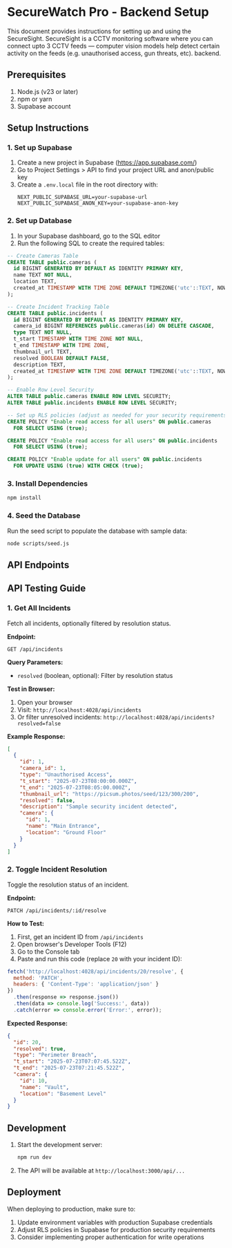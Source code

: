 # SecureWatch Pro - Backend Setup

This document provides instructions for setting up and using the SecureSight. SecureSight is a CCTV monitoring software where you can connect upto 3 CCTV feeds — computer vision models help detect certain activity on the feeds (e.g. unauthorised access, gun threats, etc). backend.

## Prerequisites

1. Node.js (v23 or later)
2. npm or yarn
3. Supabase account

## Setup Instructions

### 1. Set up Supabase

1. Create a new project in Supabase (https://app.supabase.com/)
2. Go to Project Settings > API to find your project URL and anon/public key
3. Create a `.env.local` file in the root directory with:
   ```
   NEXT_PUBLIC_SUPABASE_URL=your-supabase-url
   NEXT_PUBLIC_SUPABASE_ANON_KEY=your-supabase-anon-key
   ```

### 2. Set up Database

1. In your Supabase dashboard, go to the SQL editor
2. Run the following SQL to create the required tables:

```sql
-- Create Cameras Table
CREATE TABLE public.cameras (
  id BIGINT GENERATED BY DEFAULT AS IDENTITY PRIMARY KEY,
  name TEXT NOT NULL,
  location TEXT,
  created_at TIMESTAMP WITH TIME ZONE DEFAULT TIMEZONE('utc'::TEXT, NOW()) NOT NULL
);

-- Create Incident Tracking Table
CREATE TABLE public.incidents (
  id BIGINT GENERATED BY DEFAULT AS IDENTITY PRIMARY KEY,
  camera_id BIGINT REFERENCES public.cameras(id) ON DELETE CASCADE,
  type TEXT NOT NULL,
  t_start TIMESTAMP WITH TIME ZONE NOT NULL,
  t_end TIMESTAMP WITH TIME ZONE,
  thumbnail_url TEXT,
  resolved BOOLEAN DEFAULT FALSE,
  description TEXT,
  created_at TIMESTAMP WITH TIME ZONE DEFAULT TIMEZONE('utc'::TEXT, NOW()) NOT NULL
);

-- Enable Row Level Security
ALTER TABLE public.cameras ENABLE ROW LEVEL SECURITY;
ALTER TABLE public.incidents ENABLE ROW LEVEL SECURITY;

-- Set up RLS policies (adjust as needed for your security requirements)
CREATE POLICY "Enable read access for all users" ON public.cameras
  FOR SELECT USING (true);

CREATE POLICY "Enable read access for all users" ON public.incidents
  FOR SELECT USING (true);

CREATE POLICY "Enable update for all users" ON public.incidents
  FOR UPDATE USING (true) WITH CHECK (true);
```

### 3. Install Dependencies

```bash
npm install
```

### 4. Seed the Database

Run the seed script to populate the database with sample data:

```bash
node scripts/seed.js
```

## API Endpoints

## API Testing Guide

### 1. Get All Incidents

Fetch all incidents, optionally filtered by resolution status.

**Endpoint:**
```
GET /api/incidents
```

**Query Parameters:**
- `resolved` (boolean, optional): Filter by resolution status

**Test in Browser:**
1. Open your browser
2. Visit: `http://localhost:4028/api/incidents`
3. Or filter unresolved incidents: `http://localhost:4028/api/incidents?resolved=false`

**Example Response:**
```json
[
  {
    "id": 1,
    "camera_id": 1,
    "type": "Unauthorised Access",
    "t_start": "2025-07-23T08:00:00.000Z",
    "t_end": "2025-07-23T08:05:00.000Z",
    "thumbnail_url": "https://picsum.photos/seed/123/300/200",
    "resolved": false,
    "description": "Sample security incident detected",
    "camera": {
      "id": 1,
      "name": "Main Entrance",
      "location": "Ground Floor"
    }
  }
]
```

### 2. Toggle Incident Resolution

Toggle the resolution status of an incident.

**Endpoint:**
```
PATCH /api/incidents/:id/resolve
```

**How to Test:**
1. First, get an incident ID from `/api/incidents`
2. Open browser's Developer Tools (F12)
3. Go to the Console tab
4. Paste and run this code (replace `20` with your incident ID):

```javascript
fetch('http://localhost:4028/api/incidents/20/resolve', {
  method: 'PATCH',
  headers: { 'Content-Type': 'application/json' }
})
  .then(response => response.json())
  .then(data => console.log('Success:', data))
  .catch(error => console.error('Error:', error));
```

**Expected Response:**
```json
{
  "id": 20,
  "resolved": true,
  "type": "Perimeter Breach",
  "t_start": "2025-07-23T07:07:45.522Z",
  "t_end": "2025-07-23T07:21:45.522Z",
  "camera": {
    "id": 10,
    "name": "Vault",
    "location": "Basement Level"
  }
}
```

## Development

1. Start the development server:
   ```bash
   npm run dev
   ```

2. The API will be available at `http://localhost:3000/api/...`

## Deployment

When deploying to production, make sure to:
1. Update environment variables with production Supabase credentials
2. Adjust RLS policies in Supabase for production security requirements
3. Consider implementing proper authentication for write operations
